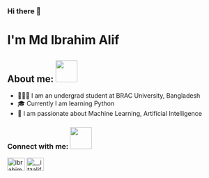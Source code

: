 ### Hi there 👋

<h1> I'm Md Ibrahim Alif </h1>
<h2> About me: <img src="https://media.giphy.com/media/VgCDAzcKvsR6OM0uWg/giphy.gif" width="50"> </h2>

- 💁🏻‍♀️ I am an undergrad student at BRAC University, Bangladesh
- 🎓 Currently I am learning Python
- 🚀 I am passionate about Machine Learning, Artificial Intelligence

### Connect with me: <img src="https://media.giphy.com/media/LnQjpWaON8nhr21vNW/giphy.gif" width="50"> 
<p align="left">
<!-- <a href="https://twitter.com/username" target="blank"><img align="center" src="https://raw.githubusercontent.com/rahuldkjain/github-profile-readme-generator/master/src/images/icons/Social/twitter.svg" alt="username" height="30" width="40" /></a> 
<a href="https://linkedin.com/in/username" target="blank"><img align="center" src="https://raw.githubusercontent.com/rahuldkjain/github-profile-readme-generator/master/src/images/icons/Social/linked-in-alt.svg" alt="username" height="30" width="40" /></a> -->
<a href="https://fb.com/ibrahim.alif.3" target="blank"><img align="center" src="https://raw.githubusercontent.com/rahuldkjain/github-profile-readme-generator/master/src/images/icons/Social/facebook.svg" alt="ibrahim.alif.3" height="30" width="40" /></a>
<a href="https://instagram.com/__itzalif__" target="blank"><img align="center" src="https://raw.githubusercontent.com/rahuldkjain/github-profile-readme-generator/master/src/images/icons/Social/instagram.svg" alt="__itzalif__" height="30" width="40" /></a>

</p>

<!--
**fluidpotata/fluidpotata** is a ✨ _special_ ✨ repository because its `README.md` (this file) appears on your GitHub profile.

Here are some ideas to get you started:

- 🔭 I’m currently working on ...
- 🌱 I’m currently learning ...
- 👯 I’m looking to collaborate on ...
- 🤔 I’m looking for help with ...
- 💬 Ask me about ...
- 📫 How to reach me: ...
- 😄 Pronouns: ...
- ⚡ Fun fact: ...
-->
